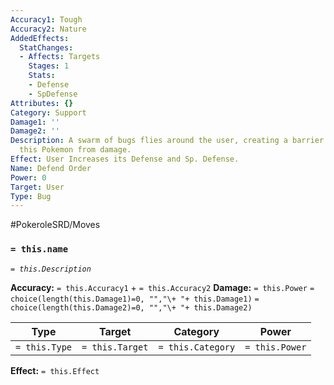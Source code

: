 ```yaml
---
Accuracy1: Tough
Accuracy2: Nature
AddedEffects:
  StatChanges:
  - Affects: Targets
    Stages: 1
    Stats:
    - Defense
    - SpDefense
Attributes: {}
Category: Support
Damage1: ''
Damage2: ''
Description: A swarm of bugs flies around the user, creating a barrier to protect
  this Pokemon from damage.
Effect: User Increases its Defense and Sp. Defense.
Name: Defend Order
Power: 0
Target: User
Type: Bug
---
```


#PokeroleSRD/Moves

### `= this.name`
*`= this.Description`*

**Accuracy:** `= this.Accuracy1` + `= this.Accuracy2`
**Damage:** `= this.Power` `= choice(length(this.Damage1)=0, "","\+ "+ this.Damage1)` `= choice(length(this.Damage2)=0, "","\+ "+ this.Damage2)`

| Type          | Target          | Category          | Power          |
| ------------- | --------------- | ----------------  | -------------- |
| `= this.Type` | `= this.Target` | `= this.Category` | `= this.Power` | 

**Effect:** `= this.Effect`